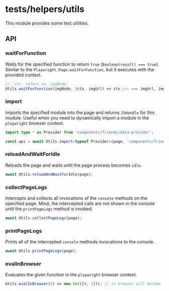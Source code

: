 # tests/helpers/utils

This module provides some test utilities.

## API

### waitForFunction

Waits for the specified function to return `true` (`Boolean(result) === true`).
Similar to the `Playwright.Page.waitForFunction`, but it executes with the provided context.

```typescript
// `ctx` refers to `imgNode`
Utils.waitForFunction(imgNode, (ctx, imgUrl) => ctx.src === imgUrl, imgUrl)
```

### import

Imports the specified module into the page and returns `JSHandle` for this module.
Useful when you need to dynamically import a module in the `playwright` browser context.

```typescript
import type * as Provider from 'components/friends/data-provider';

const api = await Utils.import<typeof Provider>(page, 'components/friends/data-provider');
```

### reloadAndWaitForIdle

Reloads the page and waits until the page process becomes `idle`.

```typescript
await Utils.reloadAndWaitForIdle(page);
```

### collectPageLogs

Intercepts and collects all invocations of the `console` methods on the specified page.
Mind, the intercepted calls are not shown in the console until the `printPageLogs` method is invoked.

```typescript
await Utils.collectPageLogs(page);
```

### printPageLogs

Prints all of the intercepted `console` methods invocations to the console.

```typescript
await Utils.printPageLogs(page);
```

### evalInBrowser

Evaluates the given function in the `playwright` browser context.

```typescript
Utils.evalInBrowser(() => new Set([0, 1])); // in browser will become `new Set([0, 1])`
```
